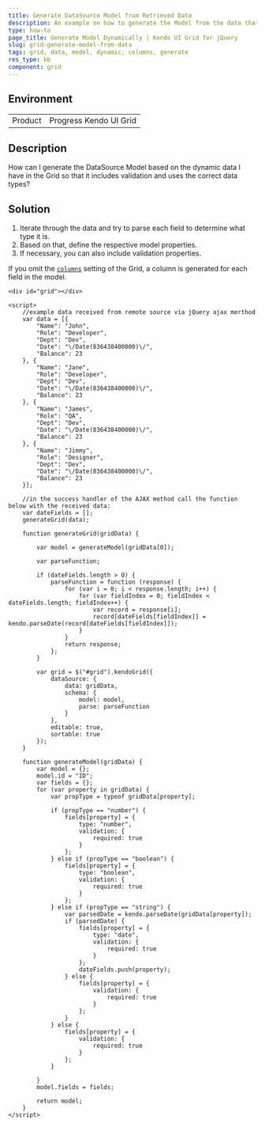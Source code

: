 ```yaml
---
title: Generate DataSource Model from Retrieved Data
description: An example on how to generate the Model from the data that is returned by the server in a Kendo UI Grid.
type: how-to
page_title: Generate Model Dynamically | Kendo UI Grid for jQuery
slug: grid-generate-model-from-data
tags: grid, data, model, dynamic, columns, generate
res_type: kb
component: grid
---
```


## Environment

<table>
 <tr>
  <td>Product</td>
  <td>Progress Kendo UI Grid</td>
 </tr>
</table>


## Description

How can I generate the DataSource Model based on the dynamic data I have in the Grid so that it includes validation and uses the correct data types?

## Solution

1. Iterate through the data and try to parse each field to determine what type it is.
1. Based on that, define the respective model properties.
1. If necessary, you can also include validation properties.

If you omit the [`columns`](https://docs.telerik.com/kendo-ui/api/javascript/ui/grid/configuration/columns) setting of the Grid, a column is generated for each field in the model.


````dojo
<div id="grid"></div>

<script>
    //example data received from remote source via jQuery ajax merthod
    var data = [{
        "Name": "John",
        "Role": "Developer",
        "Dept": "Dev",
        "Date": "\/Date(836438400000)\/",
        "Balance": 23
    }, {
        "Name": "Jane",
        "Role": "Developer",
        "Dept": "Dev",
        "Date": "\/Date(836438400000)\/",
        "Balance": 23
    }, {
        "Name": "James",
        "Role": "QA",
        "Dept": "Dev",
        "Date": "\/Date(836438400000)\/",
        "Balance": 23
    }, {
        "Name": "Jimmy",
        "Role": "Designer",
        "Dept": "Dev",
        "Date": "\/Date(836438400000)\/",
        "Balance": 23
    }];

    //in the success handler of the AJAX method call the function below with the received data:
    var dateFields = [];
    generateGrid(data);

    function generateGrid(gridData) {

        var model = generateModel(gridData[0]);

        var parseFunction;

        if (dateFields.length > 0) {
            parseFunction = function (response) {
                for (var i = 0; i < response.length; i++) {
                    for (var fieldIndex = 0; fieldIndex < dateFields.length; fieldIndex++) {
                        var record = response[i];
                        record[dateFields[fieldIndex]] = kendo.parseDate(record[dateFields[fieldIndex]]);
                    }
                }
                return response;
            };
        }

        var grid = $("#grid").kendoGrid({
            dataSource: {
                data: gridData,
                schema: {
                    model: model,
                    parse: parseFunction
                }
            },
            editable: true,
            sortable: true
        });
    }

    function generateModel(gridData) {
        var model = {};
        model.id = "ID";
        var fields = {};
        for (var property in gridData) {
            var propType = typeof gridData[property];

            if (propType == "number") {
                fields[property] = {
                    type: "number",
                    validation: {
                        required: true
                    }
                };
            } else if (propType == "boolean") {
                fields[property] = {
                    type: "boolean",
                    validation: {
                        required: true
                    }
                };
            } else if (propType == "string") {
                var parsedDate = kendo.parseDate(gridData[property]);
                if (parsedDate) {
                    fields[property] = {
                        type: "date",
                        validation: {
                            required: true
                        }
                    };
                    dateFields.push(property);
                } else {
                    fields[property] = {
                        validation: {
                            required: true
                        }
                    };
                }
            } else {
                fields[property] = {
                    validation: {
                        required: true
                    }
                };
            }

        }
        model.fields = fields;

        return model;
    }
</script>
````
